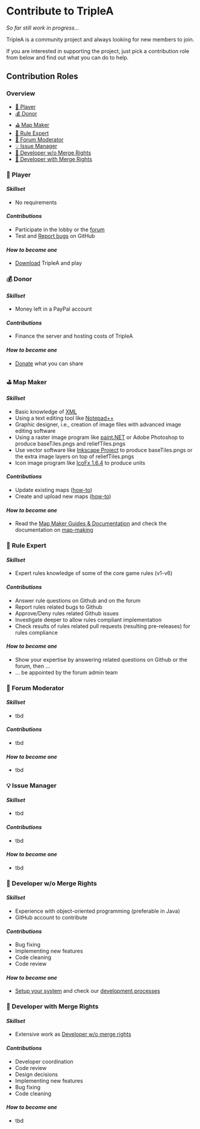 # Contribute to TripleA

*So far still work in progress...*

TripleA is a community project and always looking for new members to join.

If you are interested in supporting the project, just pick a contribution role from below and find out what you can do
to help.

## Contribution Roles

### Overview

- [:game_die: Player](#game_die-Player)
- [:moneybag: Donor](#moneybag-Donor)
- [:golf: Map Maker](#golf-Map-Maker)
- [:book: Rule Expert](#book-Rule-Expert)
- [:speech_balloon: Forum Moderator](#speech_balloon-Forum-Moderator)
- [:bulb: Issue Manager](#bulb-Issue-Manager)
- [:wrench: Developer w/o Merge Rights](#wrench-Developer-wo-Merge-Rights)
- [:hammer: Developer with Merge Rights](#hammer-Developer-with-Merge-Rights)

### :game_die: Player

#### _Skillset_

- No requirements

#### _Contributions_

- Participate in the lobby or the [forum](https://forums.triplea-game.org/)
- Test
  and [Report bugs](https://github.com/triplea-game/triplea/issues/new?assignees=&labels=Problem&template=problem_report.md&title=)
  on GitHub

#### _How to become one_

- [Download](https://triplea-game.org/) TripleA and play

### :moneybag: Donor

#### _Skillset_

- Money left in a PayPal account

#### _Contributions_

- Finance the server and hosting costs of TripleA

#### _How to become one_

- [Donate](https://www.paypalobjects.com/en_US/i/btn/btn_donateCC_LG.gif) what you can share

### :golf: Map Maker

#### _Skillset_

- Basic knowledge of [XML](https://www.w3schools.com/XML/)
- Using a text editing tool like [Notepad++](https://notepad-plus-plus.org/downloads/)
- Graphic designer, i.e., creation of image files with advanced image editing software
- Using a raster image program like [paint.NET](https://www.getpaint.net/) or Adobe Photoshop to produce baseTiles.pngs and reliefTiles.pngs
- Use vector software like [Inkscape Project](https://inkscape.org/) to produce baseTiles.pngs or the extra image layers on top of reliefTiles.pngs
- Icon image program like [IcoFx 1.6.4](http://www.oldversion.com/windows/icofx-1-6-4) to produce units

#### _Contributions_

- Update existing maps ([how-to](map-making/how-to/updating-existing-maps.md))
- Create and upload new maps ([how-to](map-making/how-to/uploading-a-map-to-triplea.md))

#### _How to become one_

- Read the [Map Maker Guides & Documentation](https://forums.triplea-game.org/topic/2600/map-maker-guides-documentation)
  and check the documentation on [map-making](map-making)

### :book: Rule Expert

#### _Skillset_

- Expert rules knowledge of some of the core game rules (v1-v6)

#### _Contributions_

- Answer rule questions on Github and on the forum
- Report rules related bugs to Github
- Approve/Deny rules related Github issues
- Investigate deeper to allow rules compliant implementation
- Check results of rules related pull requests (resulting pre-releases) for rules compliance 

#### _How to become one_

- Show your expertise by answering related questions on Github or the forum, then ... 
- ... be appointed by the forum admin team

### :speech_balloon: Forum Moderator

#### _Skillset_

- tbd

#### _Contributions_

- tbd

#### _How to become one_

- tbd

### :bulb: Issue Manager

#### _Skillset_

- tbd

#### _Contributions_

- tbd

#### _How to become one_

- tbd

### :wrench: Developer w/o Merge Rights

#### _Skillset_

- Experience with object-oriented programming (preferable in Java)
- GitHub account to contribute

#### _Contributions_

- Bug fixing
- Implementing new features
- Code cleaning
- Code review

#### _How to become one_

- [Setup your system](https://github.com/triplea-game/triplea/tree/master/docs/development/how-to/ide-setup) and check
  our [development processes](https://github.com/triplea-game/triplea/tree/master/docs/development/reference/dev-process)

### :hammer: Developer with Merge Rights

#### _Skillset_

- Extensive work as [Developer w/o merge rights](#wrench-Developer-wo-merge-rights)

#### _Contributions_

- Developer coordination
- Code review
- Design decisions
- Implementing new features
- Bug fixing
- Code cleaning

#### _How to become one_

- tbd
